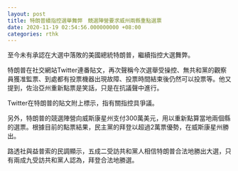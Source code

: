 ```yaml
---
layout: post
title: 特朗普續指控選舉舞弊　競選陣營要求威州兩縣重點選票
date: 2020-11-19 02:54:56.000000000 +08:00
categories: rthk
---
```


至今未有承認在大選中落敗的美國總統特朗普，繼續指控大選舞弊。

特朗普在社交網站Twitter連番貼文，再次聲稱今次選舉受操控、無共和黨的觀察員獲准監票、到處都有投票機器出現故障、投票時間結束後仍然可以投票等。他又提到，佐治亞州重新點票是笑話，只是在抗議聲中進行。

Twitter在特朗普的貼文附上標示，指有關指控具爭議。

另外，特朗普的競選陣營向威斯康星州支付300萬美元，用以重新點算當地兩個縣的選票。根據目前的點票結果，民主黨的拜登以超過2萬票優勢，在威斯康星州勝出。

路透社與益普索的民調顯示，五成二受訪共和黨人相信特朗普合法地勝出大選，只有兩成九受訪共和黨人認為，拜登合法地勝選。

